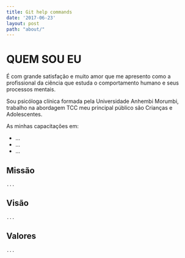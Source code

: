 ```yaml
---
title: Git help commands
date: '2017-06-23'
layout: post
path: "about/"
---
```


# QUEM SOU EU
É com grande satisfação e muito amor que me apresento como a profissional da ciência que estuda o comportamento humano e seus processos mentais. 

Sou psicóloga clínica formada pela Universidade Anhembi Morumbi, trabalho na abordagem TCC meu principal público são Crianças e Adolescentes.

As minhas capacitações em: 
* ...
* ...
* ...

## Missão
    ...

## Visão 
    ...

## Valores
    ...
